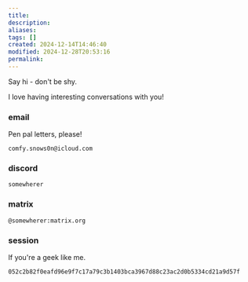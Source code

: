 ```yaml
---
title: 
description: 
aliases: 
tags: []
created: 2024-12-14T14:46:40
modified: 2024-12-28T20:53:16
permalink: 
---
```



Say hi - don't be shy.

I love having interesting conversations with you!

### email

Pen pal letters, please!

```
comfy.snows0n@icloud.com
```

### discord

```
somewherer
```

### matrix

```
@somewherer:matrix.org
```

### session

If you're a geek like me.

```
052c2b82f0eafd96e9f7c17a79c3b1403bca3967d88c23ac2d0b5334cd21a9d57f
```
